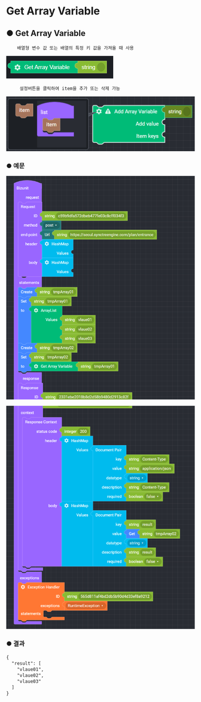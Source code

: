 # Get Array Variable

## ● Get Array Variable

        배열형 변수 값 또는 배열의 특정 키 값을 가져올 때 사용

![](../../.gitbook/assets/image%20%28217%29.png)

         설정버튼을 클릭하여 item을 추가 또는 삭제 가능

![](../../.gitbook/assets/image%20%2872%29.png)

### ● 예문

![](../../.gitbook/assets/image%20%28123%29.png)

![](../../.gitbook/assets/image%20%28111%29.png)

### ● 결과

```text
{
  "result": [
    "vlaue01",
    "vlaue02",
    "vlaue03"
  ]
}
```

